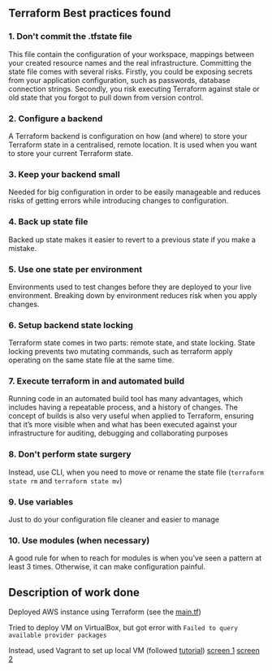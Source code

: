 ## Terraform Best practices found
### 1. Don't commit the .tfstate file
This file contain the configuration of your workspace,
mappings between your created resource names and the real infrastructure.
Committing the state file comes with several risks.
Firstly, you could be exposing secrets from your application configuration, 
such as  passwords, database connection strings. Secondly, you risk executing 
Terraform against stale or old state that you forgot to pull down from version control.

### 2. Configure a backend
A Terraform backend is configuration on how (and where) to store your Terraform state 
in a centralised, remote location. It is used when you want to store your current Terraform state.

### 3. Keep your backend small

Needed for big configuration in order to be easily manageable and reduces risks of getting 
errors while introducing changes to configuration.

### 4. Back up state file

Backed up state makes it easier to revert to a previous state if you make a mistake.

### 5. Use one state  per environment

Environments used to test changes before they are deployed to your live environment.
Breaking down by environment reduces risk when you apply changes.

### 6. Setup backend state locking

Terraform state comes in two parts: remote state, and state locking. 
State locking prevents two mutating commands, such as terraform apply 
operating on the same state file at the same time.

### 7. Execute terraform in and automated build

Running code in an automated build tool has many advantages, 
which includes having a repeatable process, and a history of changes. 
The concept of builds is also very useful when applied to Terraform, 
ensuring that it’s more visible when and what has been executed against 
your infrastructure for auditing, debugging and collaborating purposes

### 8. Don't perform state surgery

Instead, use CLI, when you need to move or rename the state file 
(`terraform state rm` and `terraform state mv`)

### 9. Use variables

Just to do your configuration file cleaner and easier to manage

### 10. Use modules (when necessary)

A good rule for when to reach for modules is when you’ve seen a pattern at least 3 times.
Otherwise, it can make configuration painful.


## Description of work done

Deployed AWS instance using Terraform (see the [main.tf](https://github.com/validolchik/devops/blob/master/terraform/aws/main.tf))

Tried to deploy VM on VirtualBox, but got error with `Failed to query available provider packages`

Instead, used Vagrant to set up local VM (followed [tutorial](https://learn.hashicorp.com/collections/vagrant/getting-started))
[screen 1](https://github.com/validolchik/devops/blob/master/vagrant/images/scr1.png)
[screen 2](https://github.com/validolchik/devops/blob/master/vagrant/images/scr1.png)